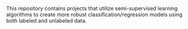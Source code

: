 This repository contains projects that utilize semi-supervised learning algorithms to create more robust classification/regression models using both labeled and unlabeled data.